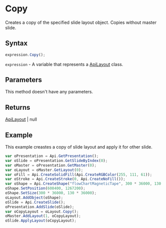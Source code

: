 # Copy

Creates a copy of the specified slide layout object.Copies without master slide.

## Syntax

```javascript
expression.Copy();
```

`expression` - A variable that represents a [ApiLayout](../ApiLayout.md) class.

## Parameters

This method doesn't have any parameters.

## Returns

[ApiLayout](../../ApiLayout/ApiLayout.md) \| null

## Example

This example creastes a copy of slide layout and apply it for other slide.

```javascript editor-pptx
var oPresentation = Api.GetPresentation();
var oSlide = oPresentation.GetSlideByIndex(0);
var oMaster = oPresentation.GetMaster(0);
var oLayout = oMaster.GetLayout(0);
var oFill = Api.CreateSolidFill(Api.CreateRGBColor(255, 111, 61));
var oStroke = Api.CreateStroke(0, Api.CreateNoFill());
var oShape = Api.CreateShape("flowChartMagneticTape", 300 * 36000, 130 * 36000, oFill, oStroke);
oShape.SetPosition(608400, 1267200);
oShape.SetSize(300 * 36000, 130 * 36000);
oLayout.AddObject(oShape);
oSlide = Api.CreateSlide();
oPresentation.AddSlide(oSlide);
var oCopyLayout = oLayout.Copy();
oMaster.AddLayout(1, oCopyLayout);
oSlide.ApplyLayout(oCopyLayout);
```
